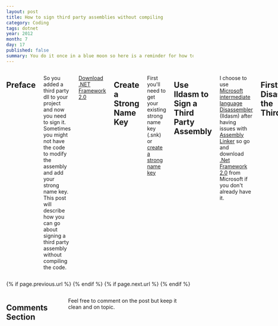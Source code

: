 ```yaml
---
layout: post
title: How to sign third party assemblies without compiling
category: Coding
tags: dotnet 
year: 2012
month: 7
day: 17
published: false
summary: You do it once in a blue moon so here is a reminder for how to sign that third party assembly you added.
---
```


<div class="row">	
	<div class="span9 columns">
	  <h2>Preface</h2>
	  <p>So you added a third party dll to your project and now you need to sign it.  Sometimes you might not have the code to modify the assembly and add your strong name key.  This post will describe how you can go about signing a third party assembly without compiling the code.</p>
	  <p><a href="http://www.microsoft.com/en-us/download/details.aspx?id=19988" alt="Go to Microsoft Download Center" class="btn btn-info" target="_blank">Download .NET Framework 2.0</a></p>
		<h2>Create a Strong Name Key</h2>
		<p>First you'll need to get your existing strong name key (.snk) or <a href="http://msdn.microsoft.com/en-us/library/6f05ezxy(v=vs.71).aspx" alt="Go to Microsoft and read more" target="_blank">create a strong name key</a></p>
		<h2>Use Ildasm to Sign a Third Party Assembly</h2>
		<p>I choose to use <a href="http://msdn.microsoft.com/en-us/library/f7dy01k1(v=vs.80).aspx" target="_blank" alt="Go to MSFT Ildasm">Microsoft intermediate language Disassembler</a> (Ildasm) after having issues with <a href="http://msdn.microsoft.com/en-us/library/c405shex.aspx" alt="Go to MSDN to read more" target="_blank">Assembly Linker</a> so go and download <a href="http://www.microsoft.com/en-us/download/details.aspx?id=19988" alt="Go to Microsoft to download and read more" target="_blank">.Net Framework 2.0</a> from Microsoft if you don't already have it.</p>
		<h2>First Disassemble the ThirdParty.dll</h2>
		<p>Open a Visual Studio Command Prompt and type the following command:</p>
		<p><pre><code>D:\Common\ThirdParty>ildasm /all /out=ThirdParty.il ThirdParty.dll</code></pre></p>
		<p>This will create a file called ThirdParty.il which will be used next to sign and build.</p>
		<h2>Second Rebuild and Sign the ThirdParty.dll</h2>
		<p>Rename or backup your original third party assembly. Open a Visual Studio Command Prompt and type the following command:</p>		
		<p><pre><code>D:\Common\ThirdParty>ilasm /dll /key=YourKey.snk ThirdParty.il</code></pre></p>				
		<h2>Finally Verify Assembly was Signed</h2>
		<p>You'll want to verify that your assembly is now signed.  To do this Open an Visual Studio Command Prompt and type the following command:</p>
		<p><pre><code>sn -vf ThirdParty.dll</code></pre></p>
		<p>You should get an output similar to..</p>
		<p><pre><code>Assembly 'ThirdParty.dll' is valid</code></pre></p>
		<h2>Conclusion</h2>
		<p>This is certainly happy path and only works with assemblies built using .NET libraries.  If other libraries are included in the assembly you are trying to sign then you'll have to do some additional steps not listed on this post.</p>
	</div>
</div> 

<div class="row">	
	<div class="span9 column">
			<p class="pull-right">{% if page.previous.url %} <a href="{{page.previous.url}}" title="Previous Post: {{page.previous.title}}"><i class="icon-chevron-left"></i></a> 	{% endif %}   {% if page.next.url %} 	<a href="{{page.next.url}}" title="Next Post: {{page.next.title}}"><i class="icon-chevron-right"></i></a> 	{% endif %} </p>  
	</div>
</div>

<div class="row">	
    <div class="span9 columns">    
		<h2>Comments Section</h2>
	    <p>Feel free to comment on the post but keep it clean and on topic.</p>	
		<div id="disqus_thread"></div>
		<script type="text/javascript">
			/* * * CONFIGURATION VARIABLES: EDIT BEFORE PASTING INTO YOUR WEBPAGE * * */
			var disqus_shortname = 'iminohio'; // required: replace example with your forum shortname
			var disqus_identifier = '{{ page.url }}';
			var disqus_url = 'http://shawnewallace.github.com{{ page.url }}';
			
			/* * * DON'T EDIT BELOW THIS LINE * * */
			(function() {
				var dsq = document.createElement('script'); dsq.type = 'text/javascript'; dsq.async = true;
				dsq.src = 'http://' + disqus_shortname + '.disqus.com/embed.js';
				(document.getElementsByTagName('head')[0] || document.getElementsByTagName('body')[0]).appendChild(dsq);
			})();
		</script>
		<noscript>Please enable JavaScript to view the <a href="http://disqus.com/?ref_noscript">comments powered by Disqus.</a></noscript>
		<a href="http://disqus.com" class="dsq-brlink">blog comments powered by <span class="logo-disqus">Disqus</span></a>
	</div>
</div>

<!-- Twitter -->
<script>!function(d,s,id){var js,fjs=d.getElementsByTagName(s)[0];if(!d.getElementById(id)){js=d.createElement(s);js.id=id;js.src="//platform.twitter.com/widgets.js";fjs.parentNode.insertBefore(js,fjs);}}(document,"script","twitter-wjs");</script>

<!-- Google + -->
<script type="text/javascript">
  (function() {
    var po = document.createElement('script'); po.type = 'text/javascript'; po.async = true;
    po.src = 'https://apis.google.com/js/plusone.js';
    var s = document.getElementsByTagName('script')[0]; s.parentNode.insertBefore(po, s);
  })();
</script>